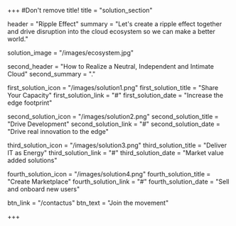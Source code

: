 +++
#Don't remove title!
title = "solution_section"

header = "Ripple Effect"
summary = "Let's create a ripple effect together and drive disruption into the cloud ecosystem so we can make a better world."

solution_image = "/images/ecosystem.jpg"

second_header = "How to Realize a Neutral, Independent and Intimate Cloud"
second_summary = "."

first_solution_icon = "/images/solution1.png"
first_solution_title = "Share Your Capacity"
first_solution_link = "#"
first_solution_date = "Increase the edge footprint"

second_solution_icon = "/images/solution2.png"
second_solution_title = "Drive Development"
second_solution_link = "#"
second_solution_date = "Drive real innovation to the edge"

third_solution_icon = "/images/solution3.png"
third_solution_title = "Deliver IT as Energy"
third_solution_link = "#"
third_solution_date = "Market value added solutions"

fourth_solution_icon = "/images/solution4.png"
fourth_solution_title = "Create Marketplace"
fourth_solution_link = "#"
fourth_solution_date = "Sell and onboard new users"

btn_link = "/contactus" 
btn_text = "Join the movement"

+++